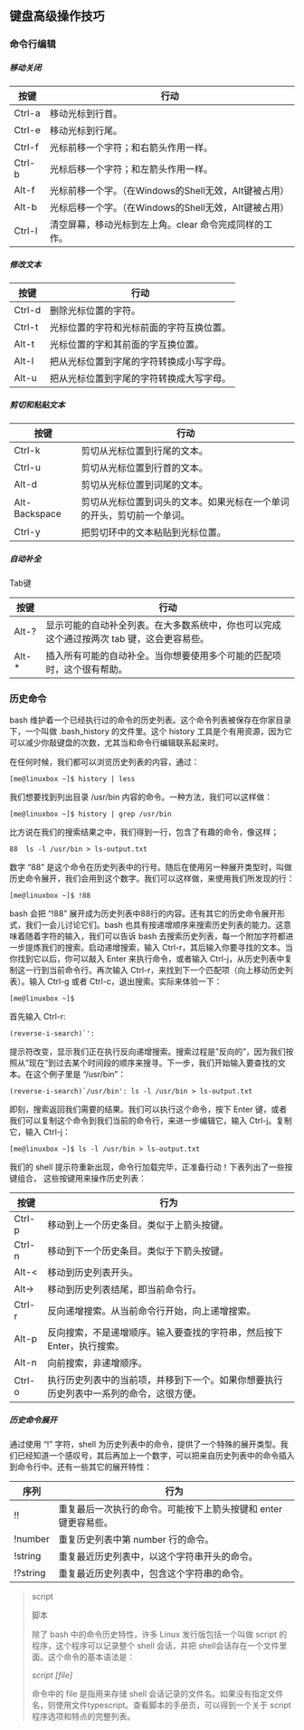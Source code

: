 ## 键盘高级操作技巧 ##

### 命令行编辑 ###

##### 移动关闭 #####

| 按键     | 行动                                 |
| ------ | ---------------------------------- |
| Ctrl-a | 移动光标到行首。                           |
| Ctrl-e | 移动光标到行尾。                           |
| Ctrl-f | 光标前移一个字符；和右箭头作用一样。                 |
| Ctrl-b | 光标后移一个字符；和左箭头作用一样。                 |
| Alt-f  | 光标前移一个字。（在Windows的Shell无效，Alt键被占用） |
| Alt-b  | 光标后移一个字。（在Windows的Shell无效，Alt键被占用） |
| Ctrl-l | 清空屏幕，移动光标到左上角。clear 命令完成同样的工作。     |

##### 修改文本 #####

| 按键     | 行动                   |
| ------ | -------------------- |
| Ctrl-d | 删除光标位置的字符。           |
| Ctrl-t | 光标位置的字符和光标前面的字符互换位置。 |
| Alt-t  | 光标位置的字和其前面的字互换位置。    |
| Alt-l  | 把从光标位置到字尾的字符转换成小写字母。 |
| Alt-u  | 把从光标位置到字尾的字符转换成大写字母。 |

##### 剪切和粘贴文本 #####

| 按键            | 行动                                  |
| ------------- | ----------------------------------- |
| Ctrl-k        | 剪切从光标位置到行尾的文本。                      |
| Ctrl-u        | 剪切从光标位置到行首的文本。                      |
| Alt-d         | 剪切从光标位置到词尾的文本。                      |
| Alt-Backspace | 剪切从光标位置到词头的文本。如果光标在一个单词的开头，剪切前一个单词。 |
| Ctrl-y        | 把剪切环中的文本粘贴到光标位置。                    |

##### 自动补全 #####

Tab键

| 按键    | 行动                                       |
| ----- | ---------------------------------------- |
| Alt-? | 显示可能的自动补全列表。在大多数系统中，你也可以完成这个通过按两次 tab 键，这会更容易些。 |
| Alt-* | 插入所有可能的自动补全。当你想要使用多个可能的匹配项时，这个很有帮助。      |

### 历史命令 ###

bash 维护着一个已经执行过的命令的历史列表。这个命令列表被保存在你家目录下，一个叫做 .bash_history 的文件里。这个 history 工具是个有用资源，因为它可以减少你敲键盘的次数，尤其当和命令行编辑联系起来时。

在任何时候，我们都可以浏览历史列表的内容，通过：

```
[me@linuxbox ~]$ history | less
```

我们想要找到列出目录 /usr/bin 内容的命令。一种方法，我们可以这样做：

```
[me@linuxbox ~]$ history | grep /usr/bin
```

比方说在我们的搜索结果之中，我们得到一行，包含了有趣的命令，像这样；

```
88  ls -l /usr/bin > ls-output.txt
```

数字 “88” 是这个命令在历史列表中的行号。随后在使用另一种展开类型时，叫做
历史命令展开，我们会用到这个数字。我们可以这样做，来使用我们所发现的行：

```
[me@linuxbox ~]$ !88
```

bash 会把 “!88” 展开成为历史列表中88行的内容。还有其它的历史命令展开形式，我们一会儿讨论它们。bash 也具有按递增顺序来搜索历史列表的能力。这意味着随着字符的输入，我们可以告诉 bash 去搜索历史列表，每一个附加字符都进一步提炼我们的搜索。启动递增搜索，输入 Ctrl-r，其后输入你要寻找的文本。当你找到它以后，你可以敲入 Enter 来执行命令，或者输入 Ctrl-j，从历史列表中复制这一行到当前命令行。再次输入 Ctrl-r，来找到下一个匹配项（向上移动历史列表）。输入 Ctrl-g 或者 Ctrl-c，退出搜索。实际来体验一下：

```
[me@linuxbox ~]$
```

首先输入 Ctrl-r:

```
(reverse-i-search)`':
```

提示符改变，显示我们正在执行反向递增搜索。搜索过程是”反向的”，因为我们按照从”现在”到过去某个时间段的顺序来搜寻。下一步，我们开始输入要查找的文本。在这个例子里是 “/usr/bin”：

```
(reverse-i-search)`/usr/bin': ls -l /usr/bin > ls-output.txt
```

即刻，搜索返回我们需要的结果。我们可以执行这个命令，按下 Enter 键，或者我们可以复制这个命令到我们当前的命令行，来进一步编辑它，输入 Ctrl-j。复制它，输入 Ctrl-j：

```
[me@linuxbox ~]$ ls -l /usr/bin > ls-output.txt
```

我们的 shell 提示符重新出现，命令行加载完毕，正准备行动！下表列出了一些按键组合，
这些按键用来操作历史列表：

| 按键     | 行为                                       |
| ------ | ---------------------------------------- |
| Ctrl-p | 移动到上一个历史条目。类似于上箭头按键。                     |
| Ctrl-n | 移动到下一个历史条目。类似于下箭头按键。                     |
| Alt-<  | 移动到历史列表开头。                               |
| Alt->  | 移动到历史列表结尾，即当前命令行。                        |
| Ctrl-r | 反向递增搜索。从当前命令行开始，向上递增搜索。                  |
| Alt-p  | 反向搜索，不是递增顺序。输入要查找的字符串，然后按下 Enter，执行搜索。   |
| Alt-n  | 向前搜索，非递增顺序。                              |
| Ctrl-o | 执行历史列表中的当前项，并移到下一个。如果你想要执行历史列表中一系列的命令，这很方便。 |

##### 历史命令展开

通过使用 “!” 字符，shell 为历史列表中的命令，提供了一个特殊的展开类型。我们已经知道一个感叹号，其后再加上一个数字，可以把来自历史列表中的命令插入到命令行中。还有一些其它的展开特性：

| 序列       | 行为                                  |
| -------- | ----------------------------------- |
| !!       | 重复最后一次执行的命令。可能按下上箭头按键和 enter 键更容易些。 |
| !number  | 重复历史列表中第 number 行的命令。               |
| !string  | 重复最近历史列表中，以这个字符串开头的命令。              |
| !?string | 重复最近历史列表中，包含这个字符串的命令。               |

> script
>
> 脚本
>
> 除了 bash 中的命令历史特性，许多 Linux 发行版包括一个叫做 script 的程序，这个程序可以记录整个 shell 会话，并把 shell会话存在一个文件里面。这个命令的基本语法是：
>
> *script [file]*
>
> 命令中的 file 是指用来存储 shell 会话记录的文件名。如果没有指定文件名，则使用文件typescript。查看脚本的手册页，可以得到一个关于 script 程序选项和特点的完整列表。

